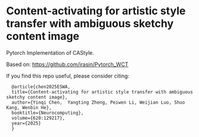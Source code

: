 # Content-activating for artistic style transfer with ambiguous sketchy content image

Pytorch Implementation of CAStyle.

Based on: https://github.com/irasin/Pytorch_WCT

If you find this repo useful, please consider citing:

```
  @article{chen2025ESWA,
  title={Content-activating for artistic style transfer with ambiguous sketchy content image},
  author={Yinqi Chen,  Yangting Zheng, Peiwen Li, Weijian Luo, Shuo Kang, Wenbin He},
  booktitle={Neurocomputing},
  volume={620:129217},
  year={2025}
  }
```
